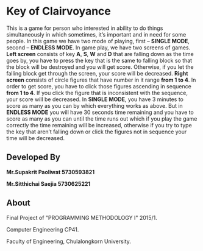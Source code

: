 
# Key of Clairvoyance

This is a game for person who interested in ability to do things simultaneously in which sometimes, it’s important and in need for some people. In this game we have two mode of playing, first – **SINGLE MODE**, second – **ENDLESS MODE**. In game play, we have two screens of games. **Left screen** consists of key **A**, **S**, **W** and **D** that are falling down as the time goes by, you have to press the key that is the same to falling block so that the block will be destroyed and you will get score. Otherwise, if you let the falling block get through the screen, your score will be decreased. **Right screen** consists of circle figures that have number in it range **from 1 to 4**. In order to get score, you have to click those figures ascending in sequence **from 1 to 4**. If you click the figure that is inconsistent with the sequence, your score will be decreased. In **SINGLE MODE**, you have 3 minutes to score as many as you can by which everything works as above. But in **ENDLESS MODE** you will have 30 seconds time remaining and you have to score as many as you can until the time runs out which if you play the game correctly the time remaining will be increased, otherwise if you try to type the key that aren’t falling down or click the figures not in sequence your time will be decreased. 

## Developed By

**Mr.Supakrit Paoliwat 5730593821**

**Mr.Sitthichai Saejia 5730625221**


## About
Final Project of "PROGRAMMING METHODOLOGY I" 2015/1.

Computer Engineering CP41.

Faculty of Engineering, Chulalongkorn University.
